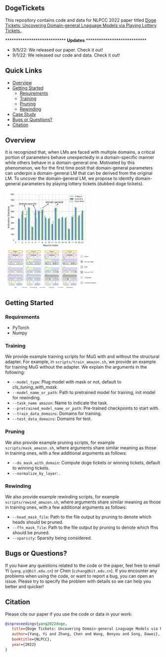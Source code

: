 ## DogeTickets

This repository contains code and data for NLPCC 2022 paper titled [Doge Tickets: Uncovering Domain-general Lnaguage Models via Playing Lottery Tickets.](https://arxiv.org/abs/2207.09638).

**************************** **Updates** ****************************

<!-- Thanks for your interest in our repo! -->

<!-- Probably you will think this as another *"empty"* repo of a preprint paper 🥱.
Wait a minute! The authors are working day and night 💪, to make the code and models available.
We anticipate the code will be out * **in one week** *. -->

* 9/5/22: We released our paper. Check it out!
* 9/1/22: We released our code and data. Check it out!

## Quick Links

  - [Overview](#overview)
  - [Getting Started](#getting-started)
    - [Requirements](#requirements)
    - [Training](#training)
    - [Pruning](#pruning)
    - [Rewinding](#rewinding)
  - [Case Study](#case-study)
  - [Bugs or Questions?](#bugs-or-questions)
  - [Citation](#citation)

## Overview

It is recognized that, when LMs are faced with multiple domains, a critical portion of parameters behave unexpectedly in a domain-specific manner while others behave in a domain-general one. Motivated by this phenomenon, we for the first time posit that domain-general parameters can underpin a domain-general LM that can be derived from the original LM. To uncover the domain-general LM, we propose to identify domain-general parameters by playing lottery tickets (dubbed doge tickets).

<img src="assets/motivation.png" width="270" alt="case" align=center/> <img src="assets/method.png" width="300" alt="case" align=center/>

## Getting Started

### Requirements

- PyTorch
- Numpy

### Training

We provide example training scripts for MuG with and without the structural adapter. For example, in `scripts/train_amazon.sh`, we provide an example for training MuG without the adapter. We explain the arguments in the following:
* `--model_type`: Plug model with mask or not, default to *cls_tuning_with_mask*.
* `--model_name_or_path`: Path to pretrained model for training, init model for rewinding.
* `--task_name amazon`: Name to indicate the task.
* `--pretrained_model_name_or_path`: Pre-trained checkpoints to start with.
* `--train_data_domains`: Domains for training.
* `--test_data_domains`: Domains for test.

### Pruning

We also provide example pruning scripts, for example `scripts/mask_amazon.sh`, where arguments share similar meaning as those in training ones, with a few additional arguments as follows:
* `--do_mask_with_domain`: Compute doge tickets or winning tickets, default to winning tickets.
* `--normalize_by_layer`: .

### Rewinding

We also provide example rewinding scripts, for example `scripts/rewind_amazon.sh`, where arguments share similar meaning as those in training ones, with a few additional arguments as follows:
* `--head_mask_file`: Path to the file output by pruning to denote which heads should be pruned.
* `--ffn_mask_file`: Path to the file output by pruning to denote which ffns should be pruned.
* `--sparsity`: Sparsity being considered.

## Bugs or Questions?

If you have any questions related to the code or the paper, feel free to email Yi (`yang.yi@bit.edu.cn`) or Chen (`czhang@bit.edu.cn`). If you encounter any problems when using the code, or want to report a bug, you can open an issue. Please try to specify the problem with details so we can help you better and quicker!

## Citation

Please cite our paper if you use the code or data in your work:

```bibtex
@inproceedings{yang2022doge,
   title={Doge Tickets: Uncovering Domain-general Lnaguage Models via Playing Lottery Tickets},
   author={Yang, Yi and Zhang, Chen and Wang, Benyou and Song, Dawei},
   booktitle={NLPCC},
   year={2022}
}
```
